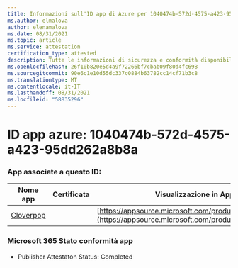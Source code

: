 ```yaml
---
title: Informazioni sull'ID app di Azure per 1040474b-572d-4575-a423-95dd262a8b8a
ms.author: elmalova
author: elenamalova
ms.date: 08/31/2021
ms.topic: article
ms.service: attestation
certification_type: attested
description: Tutte le informazioni di sicurezza e conformità disponibili per 1040474b-572d-4575-a423-95dd262a8b8a.
ms.openlocfilehash: 26f10b820e5d4a9f72266bf7cbab09f80d4fc698
ms.sourcegitcommit: 90e6c1e10d55dc337c0884b63782cc14cf71b3c8
ms.translationtype: MT
ms.contentlocale: it-IT
ms.lasthandoff: 08/31/2021
ms.locfileid: "58835296"
---
```

# <a name="azure-app-id-1040474b-572d-4575-a423-95dd262a8b8a"></a>ID app azure: 1040474b-572d-4575-a423-95dd262a8b8a


### <a name="apps-associated-with-this-id"></a>App associate a questo ID:
| **Nome app** | **Certificata** | **Visualizzazione in AppSource** |
|--------------|---------------|-----------------------|
| [Cloverpop](https://docs.microsoft.com/microsoft-365-app-certification/forward/WA200001803) |  | [https://appsource.microsoft.com/product/office/WA200001803](https://appsource.microsoft.com/product/office/WA200001803) |

### <a name="microsoft-365-app-compliance-status"></a>Microsoft 365 Stato conformità app
- Publisher Attestaton Status: Completed
